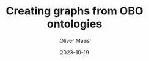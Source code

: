 ---
title: Creating graphs from OBO ontologies
author: Oliver Maus
author_link: https://github.com/omaus
category: advanced
date: 2023-10-19
summary: How 2 load an OBO file and transform it into a graph.
preview_image: <images/your_image.png>
---